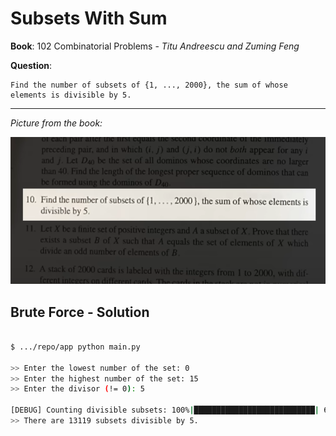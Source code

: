 # Subsets With Sum

**Book**: 102 Combinatorial Problems - *Titu Andreescu and Zuming Feng*

**Question**:

```
Find the number of subsets of {1, ..., 2000}, the sum of whose elements is divisible by 5.
```

---

*Picture from the book:*

![](assets/question.png)

## Brute Force - Solution

```bash

$ .../repo/app python main.py

>> Enter the lowest number of the set: 0
>> Enter the highest number of the set: 15
>> Enter the divisor (!= 0): 5

[DEBUG] Counting divisible subsets: 100%|███████████████████████████| 65535/65535 [00:11<00:00, 5729.81it/s, Divisible subsets=13119]
>> There are 13119 subsets divisible by 5.
```